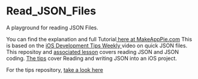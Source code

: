 # Read_JSON_Files
A playground for reading JSON Files. 

You can find the explanation and full Tutorial<a href="https://wp.me/p2kbUU-7AA"> here at MakeAppPie.com</a> This is based on the <a href="https://www.linkedin.com/learning/ios-development-tips-weekly-2018/?trk=insiders_11314291_learning">iOS Development Tips Weekly </a> video on quick JSON files. This repositoy and <a href="https://wp.me/p2kbUU-7AA">associated lesson</a> covers reading JSON and JSON coding. <a href="https://www.linkedin.com/learning/ios-development-tips-weekly-2018/?trk=insiders_11314291_learning">The tips</a> cover Reading and writing JSON into an iOS project.
  
  For the tips repository, <a href="https://github.com/MakeAppPiePublishing/Tips_07_JSON_End">take a look here</a>
